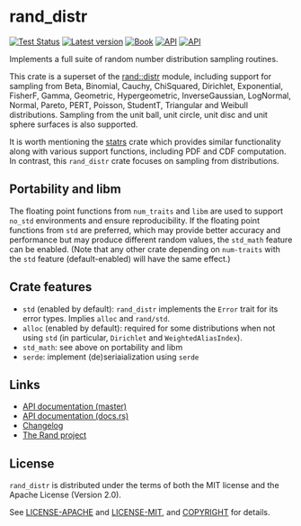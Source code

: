# rand_distr

[![Test Status](https://github.com/rust-random/rand/actions/workflows/test.yml/badge.svg?event=push)](https://github.com/rust-random/rand/actions)
[![Latest version](https://img.shields.io/crates/v/rand_distr.svg)](https://crates.io/crates/rand_distr)
[![Book](https://img.shields.io/badge/book-master-yellow.svg)](https://rust-random.github.io/book/)
[![API](https://img.shields.io/badge/api-master-yellow.svg)](https://rust-random.github.io/rand/rand_distr)
[![API](https://docs.rs/rand_distr/badge.svg)](https://docs.rs/rand_distr)

Implements a full suite of random number distribution sampling routines.

This crate is a superset of the [rand::distr] module, including support
for sampling from Beta, Binomial, Cauchy, ChiSquared, Dirichlet, Exponential,
FisherF, Gamma, Geometric, Hypergeometric, InverseGaussian, LogNormal, Normal,
Pareto, PERT, Poisson, StudentT, Triangular and Weibull distributions.  Sampling
from the unit ball, unit circle, unit disc and unit sphere surfaces is also
supported.

It is worth mentioning the [statrs] crate which provides similar functionality
along with various support functions, including PDF and CDF computation. In
contrast, this `rand_distr` crate focuses on sampling from distributions.

## Portability and libm

The floating point functions from `num_traits` and `libm` are used to support
`no_std` environments and ensure reproducibility. If the floating point
functions from `std` are preferred, which may provide better accuracy and
performance but may produce different random values, the `std_math` feature
can be enabled. (Note that any other crate depending on `num-traits` with the
`std` feature (default-enabled) will have the same effect.)

## Crate features

-   `std` (enabled by default): `rand_distr` implements the `Error` trait for
    its error types. Implies `alloc` and `rand/std`.
-   `alloc` (enabled by default): required for some distributions when not using
    `std` (in particular, `Dirichlet` and `WeightedAliasIndex`).
-   `std_math`: see above on portability and libm
-   `serde`: implement (de)seriaialization using `serde`

## Links

-   [API documentation (master)](https://rust-random.github.io/rand/rand_distr)
-   [API documentation (docs.rs)](https://docs.rs/rand_distr)
-   [Changelog](CHANGELOG.md)
-   [The Rand project](https://github.com/rust-random/rand)


[statrs]: https://github.com/boxtown/statrs
[rand::distr]: https://rust-random.github.io/rand/rand/distr/index.html

## License

`rand_distr` is distributed under the terms of both the MIT license and the
Apache License (Version 2.0).

See [LICENSE-APACHE](LICENSE-APACHE) and [LICENSE-MIT](LICENSE-MIT), and
[COPYRIGHT](COPYRIGHT) for details.
